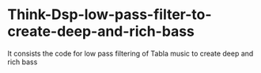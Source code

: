 # Think-Dsp-low-pass-filter-to-create-deep-and-rich-bass
It consists the code for low pass filtering of  Tabla music to create deep and rich bass
